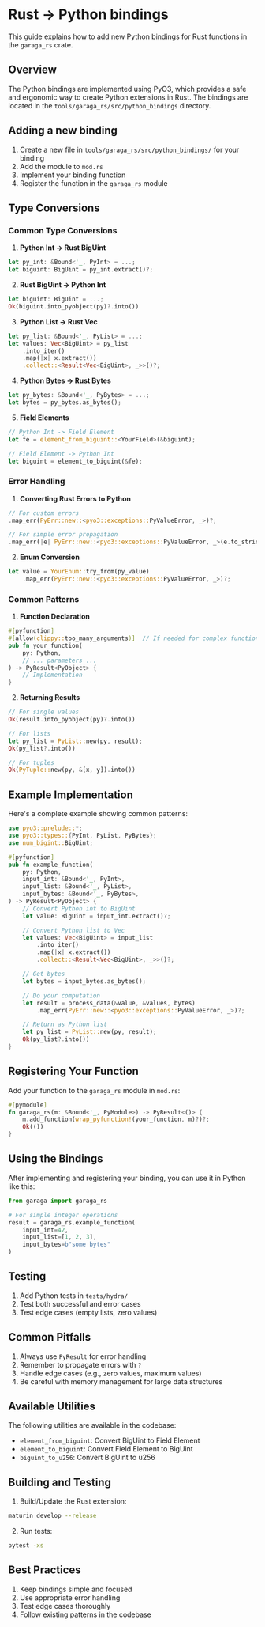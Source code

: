 # Rust -> Python bindings

This guide explains how to add new Python bindings for Rust functions in the `garaga_rs` crate.

## Overview

The Python bindings are implemented using PyO3, which provides a safe and ergonomic way to create Python extensions in Rust. The bindings are located in the `tools/garaga_rs/src/python_bindings` directory.

## Adding a new binding

1. Create a new file in `tools/garaga_rs/src/python_bindings/` for your binding
2. Add the module to `mod.rs`
3. Implement your binding function
4. Register the function in the `garaga_rs` module

## Type Conversions

### Common Type Conversions

1. **Python Int -> Rust BigUint**
```rust
let py_int: &Bound<'_, PyInt> = ...;
let biguint: BigUint = py_int.extract()?;
```

2. **Rust BigUint -> Python Int**
```rust
let biguint: BigUint = ...;
Ok(biguint.into_pyobject(py)?.into())
```

3. **Python List -> Rust Vec**
```rust
let py_list: &Bound<'_, PyList> = ...;
let values: Vec<BigUint> = py_list
    .into_iter()
    .map(|x| x.extract())
    .collect::<Result<Vec<BigUint>, _>>()?;
```

4. **Python Bytes -> Rust Bytes**
```rust
let py_bytes: &Bound<'_, PyBytes> = ...;
let bytes = py_bytes.as_bytes();
```

5. **Field Elements**
```rust
// Python Int -> Field Element
let fe = element_from_biguint::<YourField>(&biguint);

// Field Element -> Python Int
let biguint = element_to_biguint(&fe);
```

### Error Handling

1. **Converting Rust Errors to Python**
```rust
// For custom errors
.map_err(PyErr::new::<pyo3::exceptions::PyValueError, _>)?;

// For simple error propagation
.map_err(|e| PyErr::new::<pyo3::exceptions::PyValueError, _>(e.to_string()))?
```

2. **Enum Conversion**
```rust
let value = YourEnum::try_from(py_value)
    .map_err(PyErr::new::<pyo3::exceptions::PyValueError, _>)?;
```

### Common Patterns

1. **Function Declaration**
```rust
#[pyfunction]
#[allow(clippy::too_many_arguments)]  // If needed for complex functions
pub fn your_function(
    py: Python,
    // ... parameters ...
) -> PyResult<PyObject> {
    // Implementation
}
```

2. **Returning Results**
```rust
// For single values
Ok(result.into_pyobject(py)?.into())

// For lists
let py_list = PyList::new(py, result);
Ok(py_list?.into())

// For tuples
Ok(PyTuple::new(py, &[x, y]).into())
```

## Example Implementation

Here's a complete example showing common patterns:

```rust
use pyo3::prelude::*;
use pyo3::types::{PyInt, PyList, PyBytes};
use num_bigint::BigUint;

#[pyfunction]
pub fn example_function(
    py: Python,
    input_int: &Bound<'_, PyInt>,
    input_list: &Bound<'_, PyList>,
    input_bytes: &Bound<'_, PyBytes>,
) -> PyResult<PyObject> {
    // Convert Python int to BigUint
    let value: BigUint = input_int.extract()?;

    // Convert Python list to Vec
    let values: Vec<BigUint> = input_list
        .into_iter()
        .map(|x| x.extract())
        .collect::<Result<Vec<BigUint>, _>>()?;

    // Get bytes
    let bytes = input_bytes.as_bytes();

    // Do your computation
    let result = process_data(&value, &values, bytes)
        .map_err(PyErr::new::<pyo3::exceptions::PyValueError, _>)?;

    // Return as Python list
    let py_list = PyList::new(py, result);
    Ok(py_list?.into())
}
```

## Registering Your Function

Add your function to the `garaga_rs` module in `mod.rs`:

```rust
#[pymodule]
fn garaga_rs(m: &Bound<'_, PyModule>) -> PyResult<()> {
    m.add_function(wrap_pyfunction!(your_function, m)?)?;
    Ok(())
}
```

## Using the Bindings

After implementing and registering your binding, you can use it in Python like this:

```python
from garaga import garaga_rs

# For simple integer operations
result = garaga_rs.example_function(
    input_int=42,
    input_list=[1, 2, 3],
    input_bytes=b"some bytes"
)
```

## Testing

1. Add Python tests in `tests/hydra/`
2. Test both successful and error cases
3. Test edge cases (empty lists, zero values)

## Common Pitfalls

1. Always use `PyResult` for error handling
2. Remember to propagate errors with `?`
3. Handle edge cases (e.g., zero values, maximum values)
4. Be careful with memory management for large data structures

## Available Utilities

The following utilities are available in the codebase:

- `element_from_biguint`: Convert BigUint to Field Element
- `element_to_biguint`: Convert Field Element to BigUint
- `biguint_to_u256`: Convert BigUint to u256

## Building and Testing

1. Build/Update the Rust extension:
```bash
maturin develop --release
```

2. Run tests:
```bash
pytest -xs
```

## Best Practices

1. Keep bindings simple and focused
2. Use appropriate error handling
3. Test edge cases thoroughly
4. Follow existing patterns in the codebase
